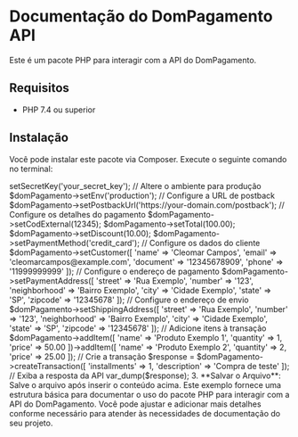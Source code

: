 # Documentação do DomPagamento API

Este é um pacote PHP para interagir com a API do DomPagamento.

## Requisitos

- PHP 7.4 ou superior

## Instalação

Você pode instalar este pacote via Composer. Execute o seguinte comando no terminal:

<?php
use DomPagamento\DomPagamento;

// Inclua o autoloader do Composer
require 'vendor/autoload.php';

// Inicialize o DomPagamento com ambiente de sandbox
$domPagamento = new DomPagamento('sandbox');

// Configure a chave secreta
$domPagamento->setSecretKey('your_secret_key');

// Altere o ambiente para produção
$domPagamento->setEnv('production');

// Configure a URL de postback
$domPagamento->setPostbackUrl('https://your-domain.com/postback');

// Configure os detalhes do pagamento
$domPagamento->setCodExternal(12345);
$domPagamento->setTotal(100.00);
$domPagamento->setDiscount(10.00);
$domPagamento->setPaymentMethod('credit_card');

// Configure os dados do cliente
$domPagamento->setCustomer([
    'name' => 'Cleomar Campos',
    'email' => 'cleomarcampos@example.com',
    'document' => '12345678909',
    'phone' => '11999999999'
]);

// Configure o endereço de pagamento
$domPagamento->setPaymentAddress([
    'street' => 'Rua Exemplo',
    'number' => '123',
    'neighborhood' => 'Bairro Exemplo',
    'city' => 'Cidade Exemplo',
    'state' => 'SP',
    'zipcode' => '12345678'
]);

// Configure o endereço de envio
$domPagamento->setShippingAddress([
    'street' => 'Rua Exemplo',
    'number' => '123',
    'neighborhood' => 'Bairro Exemplo',
    'city' => 'Cidade Exemplo',
    'state' => 'SP',
    'zipcode' => '12345678'
]);

// Adicione itens à transação
$domPagamento->addItem([
    'name' => 'Produto Exemplo 1',
    'quantity' => 1,
    'price' => 50.00
])->addItem([
    'name' => 'Produto Exemplo 2',
    'quantity' => 2,
    'price' => 25.00
]);

// Crie a transação
$response = $domPagamento->createTransaction([
    'installments' => 1,
    'description' => 'Compra de teste'
]);

// Exiba a resposta da API
var_dump($response);


3. **Salvar o Arquivo**: Salve o arquivo após inserir o conteúdo acima.

Este exemplo fornece uma estrutura básica para documentar o uso do pacote PHP para interagir com a API do DomPagamento. Você pode ajustar e adicionar mais detalhes conforme necessário para atender às necessidades de documentação do seu projeto.
